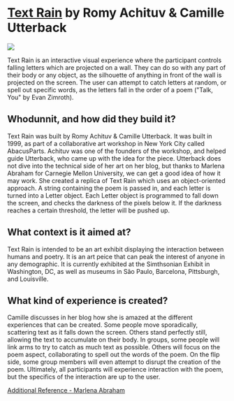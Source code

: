 # [Text Rain](http://camilleutterback.com/projects/text-rain/) by Romy Achituv & Camille Utterback

![](http://camilleutterback.com/wp2017/wp-content/gallery/text-rain/Text_Rain_CACV2.jpg)

Text Rain is an interactive visual experience where the participant controls falling letters which are projected on a wall. They can do so with any part of their body or any object, as the silhouette of anything in front of the wall is projected on the screen. The user can attempt to catch letters at random, or spell out specific words, as the letters fall in the order of a poem ("Talk, You" by Evan Zimroth).
<br>

## Whodunnit, and how did they build it?
Text Rain was built by Romy Achituv & Camille Utterback. It was built in 1999, as part of a collaborative art workshop in New York City called AbacusParts. Achituv was one of the founders of the workshop, and helped guide Utterback, who came up with the idea for the piece. Utterback does not dive into the technical side of her art on her blog, but thanks to Marlena Abraham for Carnegie Mellon University, we can get a good idea of how it may work. She created a replica of Text Rain which uses an object-oriented approach. A string containing the poem is passed in, and each letter is turned into a Letter object. Each Letter object is programmed to fall down the screen, and checks the darkness of the pixels below it. If the darkness reaches a certain threshold, the letter will be pushed up. 
<br>

## What context is it aimed at?
Text Rain is intended to be an art exhibit displaying the interaction between humans and poetry. It is an art peice that can peak the interest of anyone in any demographic. It is currently exhibited at the Simthsonian Exhibit in Washington, DC, as well as museums in São Paulo, Barcelona, Pittsburgh, and Louisville. 
<br>

## What kind of experience is created?
Camille discusses in her blog how she is amazed at the different experiences that can be created. Some people move sporadically, scattering text as it falls down the screen. Others stand perfectly still, allowing the text to accumulate on their body. In groups, some people will link arms to try to catch as much text as possible. Others will focus on the poem aspect, collaborating to spell out the words of the poem. On the flip side, some group members will even attempt to disrupt the creation of the poem. Ultimately, all participants will experience interaction with the poem, but the specifics of the interaction are up to the user.
<br>

[Additional Reference - Marlena Abraham](http://golancourses.net/2013/projects/text-rain-processing-implementation/)
